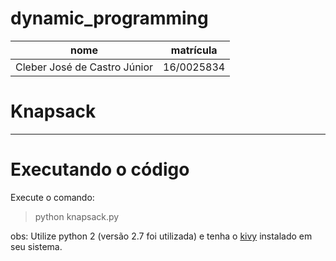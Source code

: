 # dynamic_programming

nome | matrícula
-----|----------
Cleber José de Castro Júnior | 16/0025834

# Knapsack
__________

# Executando o código

Execute o comando:

> python knapsack.py

obs: Utilize python 2 (versão 2.7 foi utilizada) e tenha o [kivy](https://kivy.org/#home) instalado em seu sistema.
